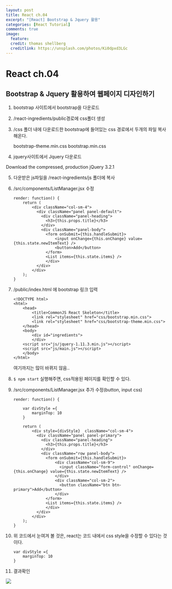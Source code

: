```yaml
---
layout: post
title: React ch.04
excerpt: "[React] Bootstrap & Jquery 활용"
categories: [React Tutorial]
comments: true
image:
  feature:
  credit: thomas shellberg
  creditlink: https://unsplash.com/photos/Ki0dpxd3LGc
---
```


# React ch.04

## Bootstrap & Jquery 활용하여 웹페이지 디자인하기

1. bootstrap 사이트에서 bootstrap을 다운로드

2. /react-ingredients/public경로에 css폴더 생성

3. /css 폴더 내에 다운로드한 bootstrap에 들어있는 css 경로에서 두개의 파일 복사해온다.

    bootstrap-theme.min.css
    bootstrap.min.css

4. jquery사이트에서 Jquery 다운로드

Download the compressed, production jQuery 3.2.1

5. 다운받은 js파일을 /react-ingredients/js 폴더에 복사

6. /src/components/ListManager.jsx  수정

    ```
    render: function() {
        return (
            <div className="col-sm-4">
              <div className="panel panel-default">
                <div className="panel-heading">
                  <h3>{this.props.title}</h3>
                </div>
                <div className="panel-body">
                  <form onSubmit={this.handleSubmit}>
                      <input onChange={this.onChange} value={this.state.newItemText} />
                      <button>Add</button>
                  </form>
                  <List items={this.state.items} />
                  </div>
              </div>
            </div>
        );
    }
    ```

7. /public/index.html 에 bootstrap 링크 입력

    ```
    <!DOCTYPE html>
    <html>
        <head>
            <title>CommonJS React Skeleton</title>
            <link rel="stylesheet" href="css/bootstrap.min.css">
            <link rel="stylesheet" href="css/bootstrap-theme.min.css">
        </head>
        <body>
            <div id="ingredients">
            </div>
        <script src="js/jquery-1.11.3.min.js"></script>
        <script src="js/main.js"></script>
        </body>
    </html>

    ```

    여기까지는 많이 바뀌지 않음..

8. `$ npm start` 실행해주면, css적용된 페이지를 확인할 수 있다.

9. /src/components/ListManager.jsx  추가 수정(button, input css)

    ```
    render: function() {

        var divStyle ={
            marginTop: 10
        }

        return (
            <div style={divStyle}  className="col-sm-4">
              <div className="panel panel-primary">
                <div className="panel-heading">
                  <h3>{this.props.title}</h3>
                </div>
                <div className="row panel-body">
                  <form onSubmit={this.handleSubmit}>
                      <div className="col-sm-9">
                        <input className="form-control" onChange={this.onChange} value={this.state.newItemText} />
                      </div>
                      <div className="col-sm-2">
                        <button className="btn btn-primary">Add</button>
                      </div>
                  </form>
                  <List items={this.state.items} />
                  </div>
              </div>
            </div>
        );
    }
    ```

10. 위 코드에서 눈여겨 볼 것은, react는 코드 내에서 css style을 수정할 수 있다는 것이다.

    ```
    var divStyle ={
        marginTop: 10
    }
    ```

11. 결과확인

<img src="https://cdn-images-1.medium.com/max/1600/1*680runQuDVDXjYM1uHu3dQ.png">
